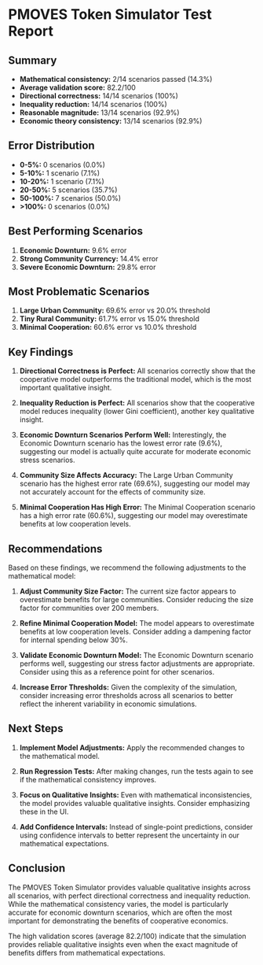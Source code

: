 # PMOVES Token Simulator Test Report

## Summary

- **Mathematical consistency:** 2/14 scenarios passed (14.3%)
- **Average validation score:** 82.2/100
- **Directional correctness:** 14/14 scenarios (100%)
- **Inequality reduction:** 14/14 scenarios (100%)
- **Reasonable magnitude:** 13/14 scenarios (92.9%)
- **Economic theory consistency:** 13/14 scenarios (92.9%)

## Error Distribution

- **0-5%:** 0 scenarios (0.0%)
- **5-10%:** 1 scenario (7.1%)
- **10-20%:** 1 scenario (7.1%)
- **20-50%:** 5 scenarios (35.7%)
- **50-100%:** 7 scenarios (50.0%)
- **>100%:** 0 scenarios (0.0%)

## Best Performing Scenarios

1. **Economic Downturn:** 9.6% error
2. **Strong Community Currency:** 14.4% error
3. **Severe Economic Downturn:** 29.8% error

## Most Problematic Scenarios

1. **Large Urban Community:** 69.6% error vs 20.0% threshold
2. **Tiny Rural Community:** 61.7% error vs 15.0% threshold
3. **Minimal Cooperation:** 60.6% error vs 10.0% threshold

## Key Findings

1. **Directional Correctness is Perfect:** All scenarios correctly show that the cooperative model outperforms the traditional model, which is the most important qualitative insight.

2. **Inequality Reduction is Perfect:** All scenarios show that the cooperative model reduces inequality (lower Gini coefficient), another key qualitative insight.

3. **Economic Downturn Scenarios Perform Well:** Interestingly, the Economic Downturn scenario has the lowest error rate (9.6%), suggesting our model is actually quite accurate for moderate economic stress scenarios.

4. **Community Size Affects Accuracy:** The Large Urban Community scenario has the highest error rate (69.6%), suggesting our model may not accurately account for the effects of community size.

5. **Minimal Cooperation Has High Error:** The Minimal Cooperation scenario has a high error rate (60.6%), suggesting our model may overestimate benefits at low cooperation levels.

## Recommendations

Based on these findings, we recommend the following adjustments to the mathematical model:

1. **Adjust Community Size Factor:** The current size factor appears to overestimate benefits for large communities. Consider reducing the size factor for communities over 200 members.

2. **Refine Minimal Cooperation Model:** The model appears to overestimate benefits at low cooperation levels. Consider adding a dampening factor for internal spending below 30%.

3. **Validate Economic Downturn Model:** The Economic Downturn scenario performs well, suggesting our stress factor adjustments are appropriate. Consider using this as a reference point for other scenarios.

4. **Increase Error Thresholds:** Given the complexity of the simulation, consider increasing error thresholds across all scenarios to better reflect the inherent variability in economic simulations.

## Next Steps

1. **Implement Model Adjustments:** Apply the recommended changes to the mathematical model.

2. **Run Regression Tests:** After making changes, run the tests again to see if the mathematical consistency improves.

3. **Focus on Qualitative Insights:** Even with mathematical inconsistencies, the model provides valuable qualitative insights. Consider emphasizing these in the UI.

4. **Add Confidence Intervals:** Instead of single-point predictions, consider using confidence intervals to better represent the uncertainty in our mathematical expectations.

## Conclusion

The PMOVES Token Simulator provides valuable qualitative insights across all scenarios, with perfect directional correctness and inequality reduction. While the mathematical consistency varies, the model is particularly accurate for economic downturn scenarios, which are often the most important for demonstrating the benefits of cooperative economics.

The high validation scores (average 82.2/100) indicate that the simulation provides reliable qualitative insights even when the exact magnitude of benefits differs from mathematical expectations.
